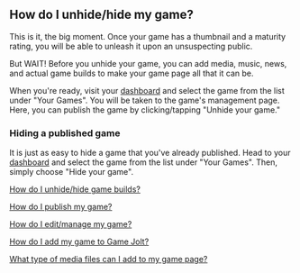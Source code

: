 ## How do I unhide/hide my game?

This is it, the big moment. Once your game has a thumbnail and a maturity rating, you will be able to unleash it upon an unsuspecting public.

But WAIT! Before you unhide your game, you can add media, music, news, and actual game builds to make your game page all that it can be.

When you're ready, visit your [dashboard](http://gamejolt.com/dashboard/) and select the game from the list under "Your Games". You will be taken to the game's management page. Here, you can publish the game by clicking/tapping "Unhide your game."

### Hiding a published game

It is just as easy to hide a game that you've already published. Head to your [dashboard](http://gamejolt.com/dashboard/) and select the game from the list under "Your Games". Then, simply choose "Hide your game".

[How do I unhide/hide game builds?](Link)

[How do I publish my game?](Link)

[How do I edit/manage my game?](Link)

[How do I add my game to Game Jolt?](Link)

[What type of media files can I add to my game page?](Link)
